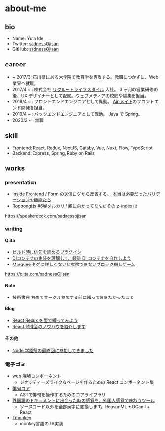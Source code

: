 # about-me

## bio

- Name: Yuta Ide
- Twitter: [sadnessOjisan](https://twitter.com/sadnessOjisan)
- GitHub: [sadnessOjisan](https://github.com/sadnessOjisan)

## career

- ~ 2017/3: 石川県にある大学院で教育学を専攻する。教職につかずに、Web 業界へ就職。
- 2017/4 ~ : 株式会社 [リクルートライフスタイル](https://www.recruit-lifestyle.co.jp/) 入社。 3 ヶ月の営業研修の後、UX デザイナーとして配属。ウェブメディアの校閲や編集を担当。
- 2018/4 ~ : フロントエンドエンジニアとして異動。 [Air メイト](https://airregi.jp/mate/)のフロントエンド開発を担当。
- 2019/4 ~ : バックエンドエンジニアとして異動。 Java で Spring。
- 2020/2 ~ : 無職

## skill

- Frontend: React, Redux, NextJS, Gatsby, Vue, Nuxt, Flow, TypeScript
- Backend: Express, Spring, Ruby on Rails

## works

### presentation

-  [Inside Frontend](http://inside-frontend.com) / [Form の送信ログから反省する、 本当は必要だったバリデーションや機能たち](https://speakerdeck.com/sadnessojisan/formfalsesong-xin-rogukarafan-sheng-suru-ben-dang-habi-yao-datutabaridesiyonyaji-neng-tati) 
- [Roppongi.js #6@メルカリ](https://roppongi-js.connpass.com/event/98983/) / [親に向かってなんだその z-index は](https://speakerdeck.com/sadnessojisan/qin-nixiang-katutenandasofalsez-indexha)

https://speakerdeck.com/sadnessojisan

### writing

#### Qiita

- [ビルド時に俳句を読めるプラグイン](https://qiita.com/sadnessOjisan/items/98619eaaef1da8d6545a)
- [DIコンテナの実装を理解して、軽量 DI コンテナを自作しよう](https://qiita.com/sadnessOjisan/items/d05e35e34d2d1fb7e844)
- [Marquee タグに詳しくないと攻略できないブロック崩しゲーム](https://qiita.com/sadnessOjisan/items/51bb949466fdd065a5a6)

https://qiita.com/sadnessOjisan

#### Note

- [技術書典 初めてサークル参加する前に知っておきたかったこと](https://note.mu/sadness_ojisan/n/n68914ac1d5ee)

#### Blog

- [React Redux を型で縛ってみよう](https://engineer.recruit-lifestyle.co.jp/techblog/2019-01-31-how-to-bind-react-with-Flow/)
- [React 勉強会のノウハウを紹介します](https://engineer.recruit-lifestyle.co.jp/techblog/2019-01-17-react-training/)

#### その他
- [Node 学園祭の最終回に参加してきました](https://gihyo.jp/news/report/2018/12/0601)

### 電子ゴミ

- [web 廃墟コンポーネント](https://github.com/sadnessOjisan/re-geo)
  - ジオシティーズライクなページを作るための React コンポーネント集
- [俳句コア](https://github.com/sadnessOjisan/haiku-core)
  - ASTで俳句を操作するためのコアライブラリ
- [外国語のドキュメントに出会った時の感覚を、外国人感覚で味わうツール](https://exoticism.netlify.com)
  - ソースコード以外を全部漢字に変換します。ReasonML + OCaml + React
- [Tmonkey](https://github.com/sadnessOjisan/tmonkey)
  - monkey言語のTS実装
